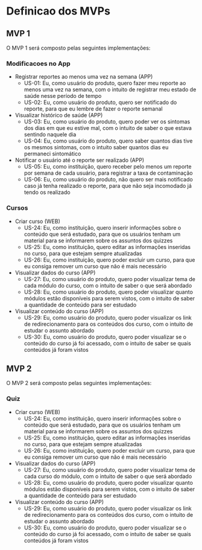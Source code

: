 # Definicao dos MVPs

## MVP 1

O MVP 1 será composto pelas seguintes implementações:

### Modificacoes no App
- Registrar reportes ao menos uma vez na semana (APP)
  - US-01: Eu, como usuário do produto, quero fazer meu reporte ao menos uma vez na semana, com o intuito de registrar meu estado de saúde nesse período de tempo
  - US-02: Eu, como usuário do produto, quero ser notificado do reporte, para que eu lembre de fazer o reporte semanal
- Visualizar histórico de saúde (APP)
  - US-03: Eu, como usuário do produto, quero poder ver os sintomas dos dias em que eu estive mal, com o intuito de saber o que estava sentindo naquele dia
  -  US-04: Eu, como usuário do produto, quero saber quantos dias tive os mesmos sintomas, com o intuito saber quantos dias eu permaneci sintomático
- Notificar o usuário até o reporte ser realizado (APP)
  - US-05: Eu, como instituição, quero receber pelo menos um reporte por semana de cada usuário, para registrar a taxa de contaminação
  - US-06: Eu, como usuário do produto, não quero ser mais notificado caso já tenha realizado o reporte, para que não seja incomodado já tendo os realizado
### Cursos

- Criar curso (WEB)
  - US-24: Eu, como instituição, quero inserir informações sobre o conteúdo que será estudado, para que os usuários tenham um material para se informarem sobre os assuntos dos quizzes
  - US-25: Eu, como instituição, quero editar as informações inseridas no curso, para que estejam sempre atualizadas
  - US-26: Eu, como instituição, quero poder excluir um curso, para que eu consiga remover um curso que não é mais necessário
- Visualizar dados do curso (APP)
  - US-27: Eu, como usuário do produto, quero poder visualizar tema de cada módulo do curso, com o intuito de saber o que será abordado
  - US-28: Eu, como usuário do produto, quero poder visualizar quanto módulos estão disponíveis para serem vistos, com o intuito de saber a quantidade de conteúdo para ser estudado
- Visualizar conteúdo do curso (APP)
  - US-29: Eu, como usuário do produto, quero poder visualizar os link de redirecionamento para os conteúdos dos curso, com o intuito de estudar o assunto abordado
  - US-30: Eu, como usuário do produto, quero poder visualizar se o conteúdo do curso já foi acessado, com o intuito de saber se quais conteúdos já foram vistos

## MVP 2

O MVP 2 será composto pelas seguintes implementações:
### Quiz

- Criar curso (WEB)
  - US-24: Eu, como instituição, quero inserir informações sobre o conteúdo que será estudado, para que os usuários tenham um material para se informarem sobre os assuntos dos quizzes
  - US-25: Eu, como instituição, quero editar as informações inseridas no curso, para que estejam sempre atualizadas
  - US-26: Eu, como instituição, quero poder excluir um curso, para que eu consiga remover um curso que não é mais necessário
- Visualizar dados do curso (APP)
  - US-27: Eu, como usuário do produto, quero poder visualizar tema de cada curso do módulo, com o intuito de saber o que será abordado
  - US-28: Eu, como usuário do produto, quero poder visualizar quanto módulos estão disponíveis para serem vistos, com o intuito de saber a quantidade de conteúdo para ser estudado
- Visualizar conteúdo do curso (APP)
  - US-29: Eu, como usuário do produto, quero poder visualizar os link de redirecionamento para os conteúdos dos curso, com o intuito de estudar o assunto abordado
  - US-30: Eu, como usuário do produto, quero poder visualizar se o conteúdo do curso já foi acessado, com o intuito de saber se quais conteúdos já foram vistos